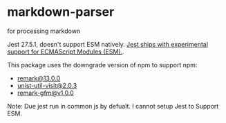 # markdown-parser

for processing markdown

Jest 27.5.1, doesn't support ESM natively. [Jest ships with experimental support for ECMAScript Modules (ESM).](https://jestjs.io/docs/ecmascript-modules).

This package uses  the downgrade version of npm to support npm:
- remark@13.0.0
- unist-util-visit@2.0.3
- remark-gfm@v1.0.0

Note: Due jest run in common js by defualt. I cannot setup Jest to Support ESM.